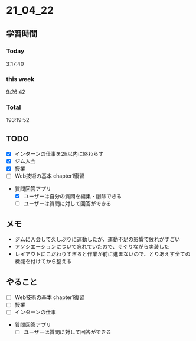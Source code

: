 # 21_04_22

## 学習時間
### Today
3:17:40

### this week
9:26:42

### Total
193:19:52

## TODO
- [x] インターンの仕事を2h以内に終わらす
- [x] ジム入会
- [x] 授業
- [ ] Web技術の基本 chapter1復習
* 質問回答アプリ
	- [x] ユーザーは自分の質問を編集・削除できる
	- [ ] ユーザーは質問に対して回答ができる

## メモ
* ジムに入会して久しぶりに運動したが、運動不足の影響で疲れがすごい
* アソシエーションについて忘れていたので、ぐぐりながら実装した
* レイアウトにこだわりすぎると作業が前に進まないので、とりあえず全ての機能を付けてから整える

## やること
- [ ] Web技術の基本 chapter1復習
- [ ] 授業
- [ ] インターンの仕事
* 質問回答アプリ
	- [ ] ユーザーは質問に対して回答ができる
